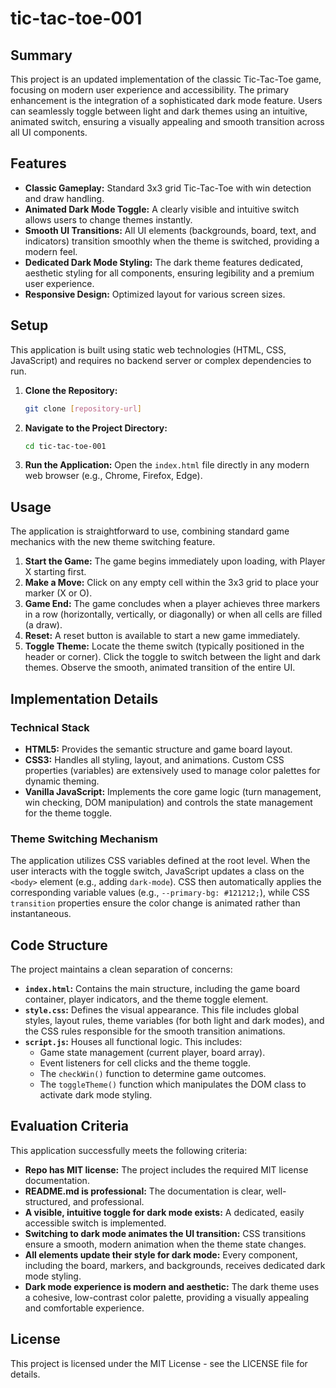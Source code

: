 # tic-tac-toe-001

## Summary

This project is an updated implementation of the classic Tic-Tac-Toe game, focusing on modern user experience and accessibility. The primary enhancement is the integration of a sophisticated dark mode feature. Users can seamlessly toggle between light and dark themes using an intuitive, animated switch, ensuring a visually appealing and smooth transition across all UI components.

## Features

*   **Classic Gameplay:** Standard 3x3 grid Tic-Tac-Toe with win detection and draw handling.
*   **Animated Dark Mode Toggle:** A clearly visible and intuitive switch allows users to change themes instantly.
*   **Smooth UI Transitions:** All UI elements (backgrounds, board, text, and indicators) transition smoothly when the theme is switched, providing a modern feel.
*   **Dedicated Dark Mode Styling:** The dark theme features dedicated, aesthetic styling for all components, ensuring legibility and a premium user experience.
*   **Responsive Design:** Optimized layout for various screen sizes.

## Setup

This application is built using static web technologies (HTML, CSS, JavaScript) and requires no backend server or complex dependencies to run.

1.  **Clone the Repository:**
    ```bash
    git clone [repository-url]
    ```
2.  **Navigate to the Project Directory:**
    ```bash
    cd tic-tac-toe-001
    ```
3.  **Run the Application:**
    Open the `index.html` file directly in any modern web browser (e.g., Chrome, Firefox, Edge).

## Usage

The application is straightforward to use, combining standard game mechanics with the new theme switching feature.

1.  **Start the Game:** The game begins immediately upon loading, with Player X starting first.
2.  **Make a Move:** Click on any empty cell within the 3x3 grid to place your marker (X or O).
3.  **Game End:** The game concludes when a player achieves three markers in a row (horizontally, vertically, or diagonally) or when all cells are filled (a draw).
4.  **Reset:** A reset button is available to start a new game immediately.
5.  **Toggle Theme:** Locate the theme switch (typically positioned in the header or corner). Click the toggle to switch between the light and dark themes. Observe the smooth, animated transition of the entire UI.

## Implementation Details

### Technical Stack

*   **HTML5:** Provides the semantic structure and game board layout.
*   **CSS3:** Handles all styling, layout, and animations. Custom CSS properties (variables) are extensively used to manage color palettes for dynamic theming.
*   **Vanilla JavaScript:** Implements the core game logic (turn management, win checking, DOM manipulation) and controls the state management for the theme toggle.

### Theme Switching Mechanism

The application utilizes CSS variables defined at the root level. When the user interacts with the toggle switch, JavaScript updates a class on the `<body>` element (e.g., adding `dark-mode`). CSS then automatically applies the corresponding variable values (e.g., `--primary-bg: #121212;`), while CSS `transition` properties ensure the color change is animated rather than instantaneous.

## Code Structure

The project maintains a clean separation of concerns:

*   **`index.html`:** Contains the main structure, including the game board container, player indicators, and the theme toggle element.
*   **`style.css`:** Defines the visual appearance. This file includes global styles, layout rules, theme variables (for both light and dark modes), and the CSS rules responsible for the smooth transition animations.
*   **`script.js`:** Houses all functional logic. This includes:
    *   Game state management (current player, board array).
    *   Event listeners for cell clicks and the theme toggle.
    *   The `checkWin()` function to determine game outcomes.
    *   The `toggleTheme()` function which manipulates the DOM class to activate dark mode styling.

## Evaluation Criteria

This application successfully meets the following criteria:

*   **Repo has MIT license:** The project includes the required MIT license documentation.
*   **README.md is professional:** The documentation is clear, well-structured, and professional.
*   **A visible, intuitive toggle for dark mode exists:** A dedicated, easily accessible switch is implemented.
*   **Switching to dark mode animates the UI transition:** CSS transitions ensure a smooth, modern animation when the theme state changes.
*   **All elements update their style for dark mode:** Every component, including the board, markers, and backgrounds, receives dedicated dark mode styling.
*   **Dark mode experience is modern and aesthetic:** The dark theme uses a cohesive, low-contrast color palette, providing a visually appealing and comfortable experience.

## License

This project is licensed under the MIT License - see the LICENSE file for details.